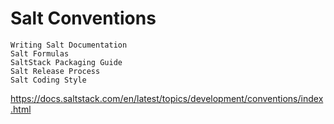 # Salt Conventions



    Writing Salt Documentation
    Salt Formulas
    SaltStack Packaging Guide
    Salt Release Process
    Salt Coding Style




https://docs.saltstack.com/en/latest/topics/development/conventions/index.html
